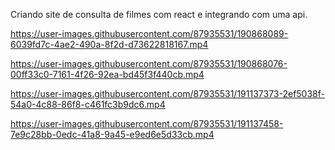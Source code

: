 Criando site de consulta de filmes com react e integrando com uma api.



https://user-images.githubusercontent.com/87935531/190868089-6039fd7c-4ae2-490a-8f2d-d73622818167.mp4


https://user-images.githubusercontent.com/87935531/190868076-00ff33c0-7161-4f26-92ea-bd45f3f440cb.mp4


https://user-images.githubusercontent.com/87935531/191137373-2ef5038f-54a0-4c88-86f8-c461fc3b9dc6.mp4



https://user-images.githubusercontent.com/87935531/191137458-7e9c28bb-0edc-41a8-9a45-e9ed6e5d33cb.mp4




